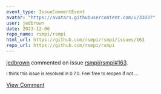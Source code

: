 ```yaml
---
event_type: IssueCommentEvent
avatar: "https://avatars.githubusercontent.com/u/3303?"
user: jedbrown
date: 2023-12-06
repo_name: rsmpi/rsmpi
html_url: https://github.com/rsmpi/rsmpi/issues/163
repo_url: https://github.com/rsmpi/rsmpi
---
```


<a href='https://github.com/jedbrown' target='_blank'>jedbrown</a> commented on issue <a href='https://github.com/rsmpi/rsmpi/issues/163' target='_blank'>rsmpi/rsmpi#163</a>.

<small>I think this issue is resolved in 0.7.0. Feel free to reopen if not....</small>

<a href='https://github.com/rsmpi/rsmpi/issues/163' target='_blank'>View Comment</a>